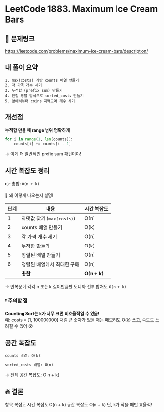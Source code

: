 # LeetCode 1883. Maximum Ice Cream Bars

## 🔗 문제링크
https://leetcode.com/problems/maximum-ice-cream-bars/description/

##  내 풀이 요약

```
1. max(costs) 기반 counts 배열 만들기
2. 각 가격 개수 세기
3. 누적합 (prefix sum) 만들기
4. 안정 정렬 방식으로 sorted_costs 만들기
5. 앞에서부터 coins 까먹으며 개수 세기
```

## 개선점


<b>누적합 만들 때 range 범위 명확하게</b>
```python
for i in range(1, len(counts)):
    counts[i] += counts[i - 1]
```

→ 이게 더 일반적인 prefix sum 패턴이야!

## 시간 복잡도 정리
👉 총합:
`O(n + k)`  

📌 왜 이렇게 나오는지 설명!

| 단계 | 내용                                      | 시간 복잡도 |
|------|-------------------------------------------|--------------|
| 1    | 최댓값 찾기 (`max(costs)`)                | O(n)         |
| 2    | counts 배열 만들기                         | O(k)         |
| 3    | 각 가격 개수 세기                          | O(n)         |
| 4    | 누적합 만들기                              | O(k)         |
| 5    | 정렬된 배열 만들기                         | O(n)         |
| 6    | 정렬된 배열에서 최대한 구매                | O(n)         |
|      | **총합**                                   | **O(n + k)** |

→ 반복문이 각각 n 또는 k 길이만큼만 도니까 전부 합쳐도 `O(n + k)`


### ❗ 주의할 점
<b>Counting Sort는 k가 너무 크면 비효율적일 수 있음!</b>  
예: costs = [1, 100000000] 처럼 큰 숫자가 있을 때는
메모리도 O(k) 쓰고, 속도도 느려질 수 있어 😵

## 공간 복잡도
```
counts 배열: O(k)

sorted_costs 배열: O(n)
```
→ 전체 공간 복잡도: O(n + k)

## 🔥 결론

항목	복잡도
시간 복잡도	O(n + k)
공간 복잡도	O(n + k)
단, k가 작을 때만 효율적!	
